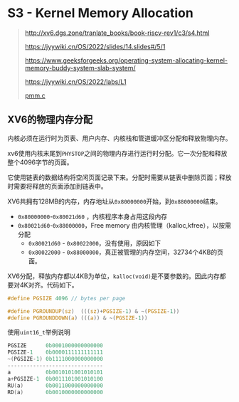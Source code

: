 # S3 - Kernel Memory Allocation

> http://xv6.dgs.zone/tranlate_books/book-riscv-rev1/c3/s4.html
>
> https://jyywiki.cn/OS/2022/slides/14.slides#/5/1
>
> https://www.geeksforgeeks.org/operating-system-allocating-kernel-memory-buddy-system-slab-system/
>
> https://jyywiki.cn/OS/2022/labs/L1
>
> [pmm.c](../../os-workbench-2022/kernel/src/pmm.c)



## XV6的物理内存分配

内核必须在运行时为页表、用户内存、内核栈和管道缓冲区分配和释放物理内存。

xv6使用内核末尾到`PHYSTOP`之间的物理内存进行运行时分配。它一次分配和释放整个4096字节的页面。

它使用链表的数据结构将空闲页面记录下来。分配时需要从链表中删除页面；释放时需要将释放的页面添加到链表中。

XV6共拥有128MB的内存，内存地址从`0x80000000`开始，到`0x88000000`结束。

- `0x80000000`-`0x80021d60` ，内核程序本身占用这段内存
- `0x80021d60`-`0x88000000`，Free memory 由内核管理（kalloc,kfree），以按需分配
  - `0x80021d60` - `0x80022000`，没有使用，原因如下
  - `0x80022000`  - `0x88000000`，真正被管理的内存空间，32734个4KB的页面。



XV6分配，释放内存都以4KB为单位，`kalloc(void)`是不要参数的。因此内存都要对4K对齐。代码如下。

```c
#define PGSIZE 4096 // bytes per page

#define PGROUNDUP(sz)  (((sz)+PGSIZE-1) & ~(PGSIZE-1))
#define PGROUNDDOWN(a) (((a)) & ~(PGSIZE-1))
```

使用`uint16_t`举例说明

```C
PGSIZE      0b0001000000000000
PGSIZE-1    0b0000111111111111
~(PGSIZE-1) 0b1111000000000000
------------------------------
a           0b0010101001010101
a+PGSIZE-1  0b0011101001010100
RU(a)       0b0011000000000000
RD(a)       0b0010000000000000
```





